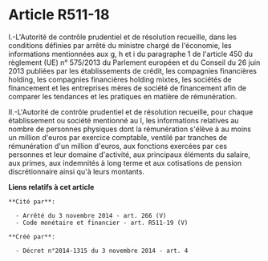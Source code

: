 # Article R511-18

I.-L'Autorité de contrôle prudentiel et de résolution recueille, dans les conditions définies par arrêté du ministre chargé
de l'économie, les informations mentionnées aux g, h et i du paragraphe 1 de l'article 450 du règlement (UE) n° 575/2013 du
Parlement européen et du Conseil du 26 juin 2013 publiées par les établissements de crédit, les compagnies financières
holding, les compagnies financières holding mixtes, les sociétés de financement et les entreprises mères de société de
financement afin de comparer les tendances et les pratiques en matière de rémunération. 

II.-L'Autorité de contrôle prudentiel et de résolution recueille, pour chaque établissement ou société mentionné au I, les
informations relatives au nombre de personnes physiques dont la rémunération s'élève à au moins un million d'euros par
exercice comptable, ventilé par tranches de rémunération d'un million d'euros, aux fonctions exercées par ces personnes et
leur domaine d'activité, aux principaux éléments du salaire, aux primes, aux indemnités à long terme et aux cotisations de
pension discrétionnaire ainsi qu'à leurs montants.

**Liens relatifs à cet article**

	**Cité par**:

	  - Arrêté du 3 novembre 2014 - art. 266 (V)
	  - Code monétaire et financier - art. R511-19 (V)

	**Créé par**:

	  - Décret n°2014-1315 du 3 novembre 2014 - art. 4

